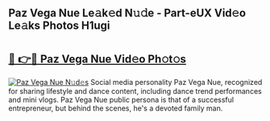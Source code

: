 ## Paz Vega Nue Le𝚊k𝚎d N𝚞𝚍e - Part-eUX Vid𝚎o Le𝚊ks Photos H1ugi

# <h2><a href="http://fb3a81f.evod.top/?m=Paz+Vega+Nue">🔗 👉🔴 Paz Vega Nue Vid𝚎o Ph𝚘t𝚘s</a></h2>

[![Paz Vega Nue N𝚞d𝚎s](https://i.imgur.com/8V9OHl7.gif)](http://fb3a81f.evod.top/?m=Paz+Vega+Nue)
Social media personality Paz Vega Nue, recognized for sharing lifestyle and dance content, including dance trend performances and mini vlogs. Paz Vega Nue public persona is that of a successful entrepreneur, but behind the scenes, he's a devoted family man. 
